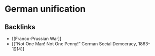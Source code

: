 # German unification



## Backlinks

-   [[Franco-Prussian War]]
-   [[&ldquo;Not One Man! Not One Penny!&rdquo; German Social Democracy, 1863-1914]]
